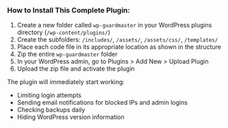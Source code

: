 
### How to Install This Complete Plugin:

1.  Create a new folder called `wp-guardmaster` in your WordPress plugins directory (`/wp-content/plugins/`)
2.  Create the subfolders: `/includes/`, `/assets/`, `/assets/css/`, `/templates/`
3.  Place each code file in its appropriate location as shown in the structure
4.  Zip the entire `wp-guardmaster` folder
5.  In your WordPress admin, go to Plugins > Add New > Upload Plugin
6.  Upload the zip file and activate the plugin

The plugin will immediately start working:
- Limiting login attempts
- Sending email notifications for blocked IPs and admin logins
- Checking backups daily
- Hiding WordPress version information
